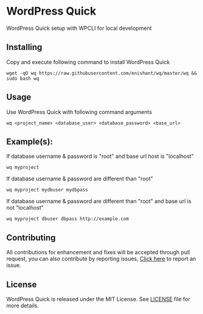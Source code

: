 # WordPress Quick
WordPress Quick setup with WPCLI for local development

## Installing
Copy and execute following command to install WordPress Quick
```
wget -qO wq https://raw.githubusercontent.com/enishant/wq/master/wq && sudo bash wq
```

## Usage
Use WordPress Quick with following command arguments
```
wq <project_name> <database_user> <database_password> <base_url>
```

## Example(s):
If database username & password is "root" and base url host is "localhost"
```
wq myproject
```

If database username & password are different than "root" 
```
wq myproject mydbuser mydbpass
```

If database username & password are different than "root" and base url is not "localhost"
```
wq myproject dbuser dbpass http://example.com
```

## Contributing
All contributions for enhancement and fixes will be accepted through pull request, you can also contribute by reporting issues, [Click here](https://github.com/enishant/wq/issues/new) to report an issue.

## License
WordPress Quick is released under the MIT License. See [LICENSE](LICENSE) file for more details.
